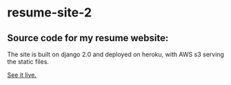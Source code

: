 # resume-site-2

## Source code for my resume website:

The site is built on django 2.0 and deployed on heroku, with AWS s3 serving the static files.

[See it live.](https://www.andersjuengst.com)